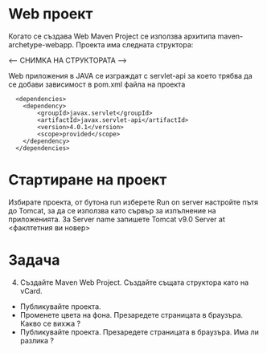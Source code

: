 # Web проект

Когато се създава Web Maven Project се използва архитипа maven-archetype-webapp. Проекта има следната структора:

<-- СНИМКА НА СТРУКТОРАТА -->

Web приложения в JAVA се изграждат с servlet-api за което трябва да се добави зависимост в pom.xml файла на проекта 

```
  <dependencies>
    <dependency>
	    <groupId>javax.servlet</groupId>
	    <artifactId>javax.servlet-api</artifactId>
	    <version>4.0.1</version>
	    <scope>provided</scope>
    </dependency>
  </dependencies>
```

# Стартиране на проект

Избирате проекта, от бутона run изберете Run on server настройте пътя до Tomcat, за да се използва като сървър за изпълнение на приложенията. За Server name запишете Tomcat v9.0 Server at <факлтетния ви новер>

# Задача

4. Създайте Maven Web Project. Създайте същата структора като на vCard. 
- Публикувайте проекта.
- Променете цвета на фона. Презаредете страницата в браузъра. Какво се вихжа ? 
- Публикувайте проекта. Презаредете страницата в браузъра. Има ли разлика ? 

